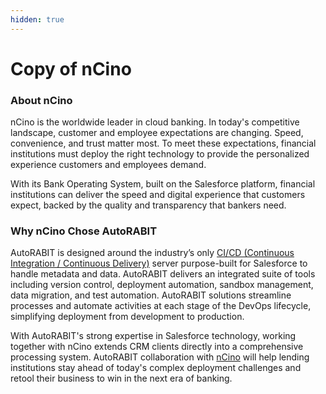 ```yaml
---
hidden: true
---
```


# Copy of nCino

### About nCino <a href="#about-ncino" id="about-ncino"></a>

nCino is the worldwide leader in cloud banking. In today's competitive landscape, customer and employee expectations are changing. Speed, convenience, and trust matter most. To meet these expectations, financial institutions must deploy the right technology to provide the personalized experience customers and employees demand.

With its Bank Operating System, built on the Salesforce platform, financial institutions can deliver the speed and digital experience that customers expect, backed by the quality and transparency that bankers need.

### Why nCino Chose AutoRABIT <a href="#why-ncino-chose-autorabit" id="why-ncino-chose-autorabit"></a>

AutoRABIT is designed around the industry’s only [CI/CD (Continuous Integration / Continuous Delivery)](https://www.autorabit.com/blog/avoid-these-common-salesforce-ci-cd-mistakes/) server purpose-built for Salesforce to handle metadata and data. AutoRABIT delivers an integrated suite of tools including version control, deployment automation, sandbox management, data migration, and test automation. AutoRABIT solutions streamline processes and automate activities at each stage of the DevOps lifecycle, simplifying deployment from development to production.

With AutoRABIT's strong expertise in Salesforce technology, working together with nCino extends CRM clients directly into a comprehensive processing system. AutoRABIT collaboration with [nCino](https://www.autorabit.com/industry-solution/banking-financial-services-ncino/) will help lending institutions stay ahead of today's complex deployment challenges and retool their business to win in the next era of banking.
